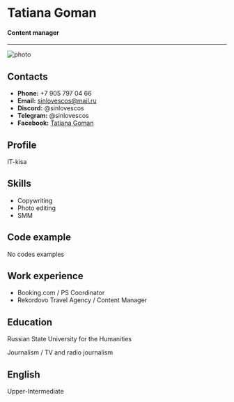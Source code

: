 # Tatiana Goman
#### Content manager
---
![photo](https://avatars.githubusercontent.com/u/105799780?v=4)


## Contacts
* **Phone:** +7 905 797 04 66
* **Email:** sinlovescos@mail.ru
* **Discord:** @sinlovescos
* **Telegram:** @sinlovescos
* **Facebook:** [Tatiana Goman](https://www.facebook.com/sinlovescos)


## Profile
IT-kisa


## Skills
* Copywriting
* Photo editing
* SMM


## Code example
No codes examples


## Work experience 
* Booking.com / PS Coordinator
* Rekordovo Travel Agency / Content Manager


## Education
Russian State University for the Humanities


Journalism / TV and radio journalism
## English
Upper-Intermediate 

